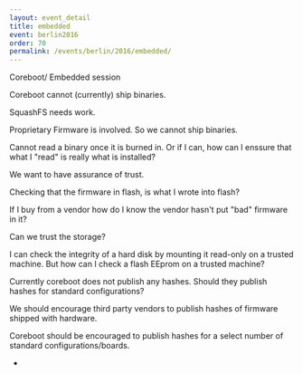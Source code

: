 ```yaml
---
layout: event_detail
title: embedded
event: berlin2016
order: 70
permalink: /events/berlin/2016/embedded/
---
```


Coreboot/ Embedded session

Coreboot cannot (currently) ship binaries.

SquashFS needs work.

Proprietary Firmware is involved.  So we cannot ship binaries.

Cannot read a binary once it is burned in. Or if I can, how can I enssure that what I "read" is really what is installed?

We want to have assurance of trust.

Checking that the firmware in flash, is what I wrote into flash?

If I buy from a vendor how do I know the vendor hasn't put "bad" firmware in it?

Can we trust the storage?

I can check the integrity of a hard disk by mounting it read-only on a trusted machine.  But how can I check a flash EEprom on a trusted machine?

Currently coreboot does not publish any hashes.  Should they publish hashes for standard configurations?

We should encourage third party vendors to publish hashes of firmware shipped with hardware.

Coreboot should be encouraged to publish hashes for a select number of standard configurations/boards.

-
